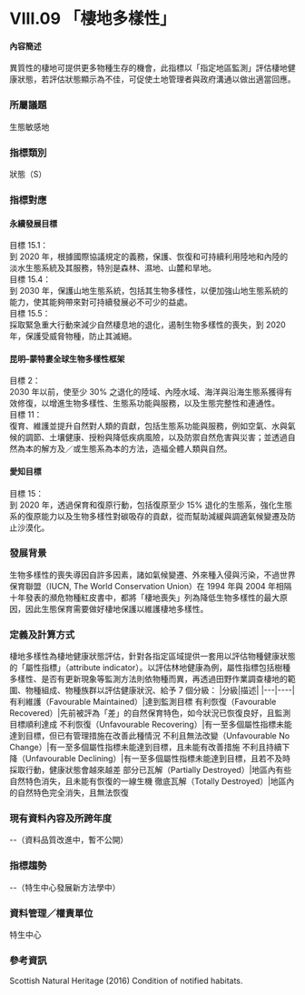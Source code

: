 # VIII.09 「棲地多樣性」

<script type="text/javascript" src="http://cdn.mathjax.org/mathjax/latest/MathJax.js?config=TeX-AMS-MML_HTMLorMML"></script>

#### 內容簡述
異質性的棲地可提供更多物種生存的機會，此指標以「指定地區監測」評估棲地健康狀態，若評估狀態顯示為不佳，可促使土地管理者與政府溝通以做出適當回應。

### 所屬議題
生態敏感地
### 指標類別
狀態（S）
### 指標對應
#### 永續發展目標
目標 15.1：<br>
到 2020 年，根據國際協議規定的義務，保護、恢復和可持續利用陸地和內陸的淡水生態系統及其服務，特別是森林、濕地、山麓和旱地。<br>
目標 15.4：<br>
到 2030 年，保護山地生態系統，包括其生物多樣性，以便加強山地生態系統的能力，使其能夠帶來對可持續發展必不可少的益處。<br>
目標 15.5：<br>
採取緊急重大行動來減少自然棲息地的退化，遏制生物多樣性的喪失，到 2020 年，保護受威脅物種，防止其滅絕。<br>
#### 昆明–蒙特婁全球生物多樣性框架
目標 2： <br>
2030 年以前，使至少 30% 之退化的陸域、內陸水域、海洋與沿海生態系獲得有效修復，以增進生物多樣性、生態系功能與服務，以及生態完整性和連通性。<br>
目標 11：<br>
復育、維護並提升自然對人類的貢獻，包括生態系功能與服務，例如空氣、水與氣候的調節、土壤健康、授粉與降低疾病風險，以及防禦自然危害與災害；並透過自然為本的解方及／或生態系為本的方法，造福全體人類與自然。<br>
#### 愛知目標
目標 15：<br>
到 2020 年，透過保育和復原行動，包括復原至少 15% 退化的生態系，強化生態系的復原能力以及生物多樣性對碳吸存的貢獻，從而幫助減緩與調適氣候變遷及防止沙漠化。
### 發展背景
生物多樣性的喪失導因自許多因素，諸如氣候變遷、外來種入侵與污染，不過世界保育聯盟（IUCN, The World Conservation Union）在 1994 年與 2004 年相隔十年發表的瀕危物種紅皮書中，都將「棲地喪失」列為降低生物多樣性的最大原因，因此生態保育需要做好棲地保護以維護棲地多樣性。
### 定義及計算方式
棲地多樣性為棲地健康狀態評估，針對各指定區域提供一套用以評估物種健康狀態的「屬性指標」（attribute indicator）。以評估林地健康為例，屬性指標包括樹種多樣性、是否有更新現象等監測方法則依物種而異，再透過田野作業調查棲地的範圍、物種組成、物種族群以評估健康狀況、給予 7 個分級：
|分級|描述|
|---|----|
有利維護（Favourable Maintained）|達到監測目標
有利恢復（Favourable Recovered）|先前被評為「差」的自然保育特色，如今狀況已恢復良好，且監測目標順利達成
不利恢復（Unfavourable Recovering）|有一至多個屬性指標未能達到目標，但已有管理措施在改善此種情況
不利且無法改變（Unfavourable No Change）|有一至多個屬性指標未能達到目標，且未能有改善措施
不利且持續下降（Unfavourable Declining）|有一至多個屬性指標未能達到目標，且若不及時採取行動，健康狀態會越來越差
部分已瓦解（Partially Destroyed）|地區內有些自然特色消失，且未能有恢復的一線生機
徹底瓦解（Totally Destroyed）|地區內的自然特色完全消失，且無法恢復
### 現有資料內容及所跨年度
--（資料品質改進中，暫不公開）
### 指標趨勢
--（特生中心發展新方法學中）
### 資料管理／權責單位
特生中心
### 參考資訊
Scottish Natural Heritage (2016) Condition of notified habitats.
